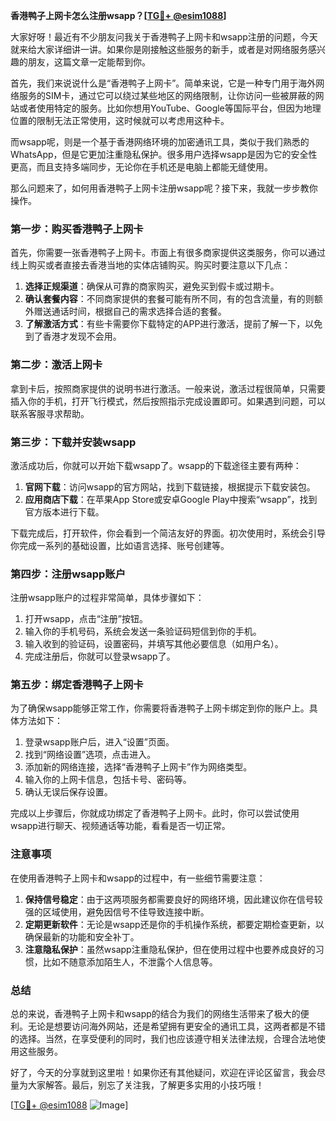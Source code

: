 **香港鸭子上网卡怎么注册wsapp？[[TG💪+ @esim1088](https://t.me/s/esim1088)]**

大家好呀！最近有不少朋友问我关于香港鸭子上网卡和wsapp注册的问题，今天就来给大家详细讲一讲。如果你是刚接触这些服务的新手，或者是对网络服务感兴趣的朋友，这篇文章一定能帮到你。

首先，我们来说说什么是“香港鸭子上网卡”。简单来说，它是一种专门用于海外网络服务的SIM卡，通过它可以绕过某些地区的网络限制，让你访问一些被屏蔽的网站或者使用特定的服务。比如你想用YouTube、Google等国际平台，但因为地理位置的限制无法正常使用，这时候就可以考虑用这种卡。

而wsapp呢，则是一个基于香港网络环境的加密通讯工具，类似于我们熟悉的WhatsApp，但是它更加注重隐私保护。很多用户选择wsapp是因为它的安全性更高，而且支持多端同步，无论你在手机还是电脑上都能无缝使用。

那么问题来了，如何用香港鸭子上网卡注册wsapp呢？接下来，我就一步步教你操作。

### **第一步：购买香港鸭子上网卡**

首先，你需要一张香港鸭子上网卡。市面上有很多商家提供这类服务，你可以通过线上购买或者直接去香港当地的实体店铺购买。购买时要注意以下几点：

1. **选择正规渠道**：确保从可靠的商家购买，避免买到假卡或过期卡。
2. **确认套餐内容**：不同商家提供的套餐可能有所不同，有的包含流量，有的则额外赠送通话时间，根据自己的需求选择合适的套餐。
3. **了解激活方式**：有些卡需要你下载特定的APP进行激活，提前了解一下，以免到了香港才发现不会用。

### **第二步：激活上网卡**

拿到卡后，按照商家提供的说明书进行激活。一般来说，激活过程很简单，只需要插入你的手机，打开飞行模式，然后按照指示完成设置即可。如果遇到问题，可以联系客服寻求帮助。

### **第三步：下载并安装wsapp**

激活成功后，你就可以开始下载wsapp了。wsapp的下载途径主要有两种：

1. **官网下载**：访问wsapp的官方网站，找到下载链接，根据提示下载安装包。
2. **应用商店下载**：在苹果App Store或安卓Google Play中搜索“wsapp”，找到官方版本进行下载。

下载完成后，打开软件，你会看到一个简洁友好的界面。初次使用时，系统会引导你完成一系列的基础设置，比如语言选择、账号创建等。

### **第四步：注册wsapp账户**

注册wsapp账户的过程非常简单，具体步骤如下：

1. 打开wsapp，点击“注册”按钮。
2. 输入你的手机号码，系统会发送一条验证码短信到你的手机。
3. 输入收到的验证码，设置密码，并填写其他必要信息（如用户名）。
4. 完成注册后，你就可以登录wsapp了。

### **第五步：绑定香港鸭子上网卡**

为了确保wsapp能够正常工作，你需要将香港鸭子上网卡绑定到你的账户上。具体方法如下：

1. 登录wsapp账户后，进入“设置”页面。
2. 找到“网络设置”选项，点击进入。
3. 添加新的网络连接，选择“香港鸭子上网卡”作为网络类型。
4. 输入你的上网卡信息，包括卡号、密码等。
5. 确认无误后保存设置。

完成以上步骤后，你就成功绑定了香港鸭子上网卡。此时，你可以尝试使用wsapp进行聊天、视频通话等功能，看看是否一切正常。

### **注意事项**

在使用香港鸭子上网卡和wsapp的过程中，有一些细节需要注意：

1. **保持信号稳定**：由于这两项服务都需要良好的网络环境，因此建议你在信号较强的区域使用，避免因信号不佳导致连接中断。
2. **定期更新软件**：无论是wsapp还是你的手机操作系统，都要定期检查更新，以确保最新的功能和安全补丁。
3. **注意隐私保护**：虽然wsapp注重隐私保护，但在使用过程中也要养成良好的习惯，比如不随意添加陌生人，不泄露个人信息等。

### **总结**

总的来说，香港鸭子上网卡和wsapp的结合为我们的网络生活带来了极大的便利。无论是想要访问海外网站，还是希望拥有更安全的通讯工具，这两者都是不错的选择。当然，在享受便利的同时，我们也应该遵守相关法律法规，合理合法地使用这些服务。

好了，今天的分享就到这里啦！如果你还有其他疑问，欢迎在评论区留言，我会尽量为大家解答。最后，别忘了关注我，了解更多实用的小技巧哦！

[[TG💪+ @esim1088](https://t.me/s/esim1088) ![Image](https://i.postimg.cc/4NQfJmqS/Snipaste-2025-05-13-00-14-12.png)]